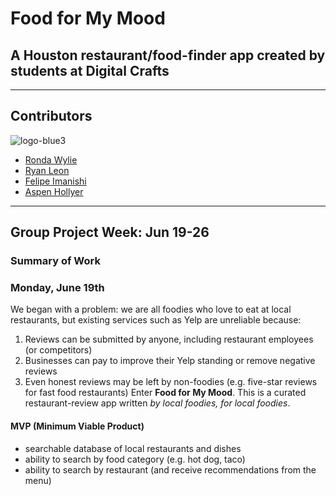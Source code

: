 # Food for My Mood
## A Houston restaurant/food-finder app created by students at Digital Crafts
-----

## Contributors
![logo-blue3](https://user-images.githubusercontent.com/13789291/27301823-3f40b39e-54fa-11e7-8d8b-9b8308c48922.png)
* [Ronda Wylie](http://wylieweb.io)
* [Ryan Leon](http://ryansimonleon.com)
* [Felipe Imanishi](http://www.fimanishi.com)
* [Aspen Hollyer](http://aspenhollyer.com)

-----

## Group Project Week: Jun 19-26
### Summary of Work

### Monday, June 19th
We began with a problem: we are all foodies who love to eat at local restaurants, but existing services such as Yelp are unreliable because:
  1. Reviews can be submitted by anyone, including restaurant employees (or competitors)
  2. Businesses can pay to improve their Yelp standing or remove negative reviews
  3. Even honest reviews may be left by non-foodies (e.g. five-star reviews for fast food restaurants)
Enter **Food for My Mood**. This is a curated restaurant-review app written *by local foodies, for local foodies*.

#### MVP (Minimum Viable Product)
* searchable database of local restaurants and dishes
* ability to search by food category (e.g. hot dog, taco)
* ability to search by restaurant (and receive recommendations from the menu)


